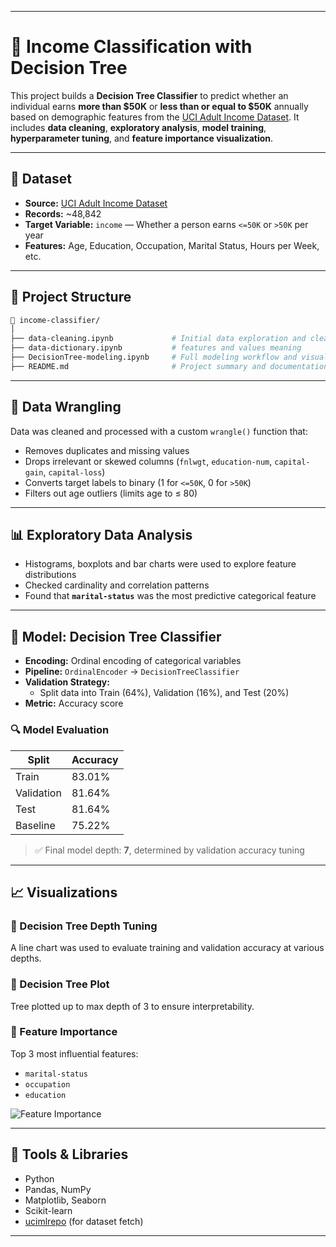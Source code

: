 
---

# 🌳 Income Classification with Decision Tree

This project builds a **Decision Tree Classifier** to predict whether an individual earns **more than \$50K** or **less than or equal to \$50K** annually based on demographic features from the [UCI Adult Income Dataset](https://archive.ics.uci.edu/ml/datasets/adult). It includes **data cleaning**, **exploratory analysis**, **model training**, **hyperparameter tuning**, and **feature importance visualization**.

---

## 📁 Dataset

- **Source:** [UCI Adult Income Dataset](https://archive.ics.uci.edu/ml/datasets/adult)
- **Records:** ~48,842
- **Target Variable:** `income` — Whether a person earns `<=50K` or `>50K` per year
- **Features:** Age, Education, Occupation, Marital Status, Hours per Week, etc.

---

## 🔧 Project Structure

```bash
📁 income-classifier/
│
├── data-cleaning.ipynb             # Initial data exploration and cleaning
├── data-dictionary.ipynb           # features and values meaning
├── DecisionTree-modeling.ipynb     # Full modeling workflow and visualizations
├── README.md                       # Project summary and documentation
```

---

## 🧹 Data Wrangling

Data was cleaned and processed with a custom `wrangle()` function that:
- Removes duplicates and missing values
- Drops irrelevant or skewed columns (`fnlwgt`, `education-num`, `capital-gain`, `capital-loss`)
- Converts target labels to binary (1 for `<=50K`, 0 for `>50K`)
- Filters out age outliers (limits age to ≤ 80)

---

## 📊 Exploratory Data Analysis

- Histograms, boxplots and bar charts were used to explore feature distributions
- Checked cardinality and correlation patterns
- Found that **`marital-status`** was the most predictive categorical feature

---

## 🌲 Model: Decision Tree Classifier

- **Encoding:** Ordinal encoding of categorical variables
- **Pipeline:** `OrdinalEncoder` → `DecisionTreeClassifier`
- **Validation Strategy:** 
  - Split data into Train (64%), Validation (16%), and Test (20%)
- **Metric:** Accuracy score

### 🔍 Model Evaluation

| Split       | Accuracy |
|-------------|----------|
| Train       | 83.01%   |
| Validation  | 81.64%   |
| Test        | 81.64%   |
| Baseline    | 75.22%   |

> ✅ Final model depth: **7**, determined by validation accuracy tuning

---

## 📈 Visualizations

### 🔹 Decision Tree Depth Tuning
A line chart was used to evaluate training and validation accuracy at various depths.

### 🔹 Decision Tree Plot
Tree plotted up to max depth of 3 to ensure interpretability.

### 🔹 Feature Importance
Top 3 most influential features:
- `marital-status`
- `occupation`
- `education`

![Feature Importance](https://via.placeholder.com/600x200?text=Feature+Importance+Plot)

---

## 🧰 Tools & Libraries

- Python
- Pandas, NumPy
- Matplotlib, Seaborn
- Scikit-learn
- [ucimlrepo](https://pypi.org/project/ucimlrepo/) (for dataset fetch)

---
